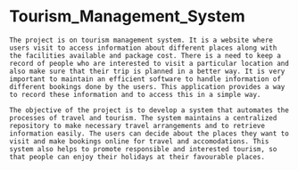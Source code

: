 # Tourism_Management_System
    The project is on tourism management system. It is a website where users visit to access information about different places along with the facilities available and package cost. There is a need to keep a record of people who are interested to visit a particular location and also make sure that their trip is planned in a better way. It is very important to maintain an efficient software to handle information of different bookings done by the users. This application provides a way to record these information and to access this in a simple way. 

    The objective of the project is to develop a system that automates the processes of travel and tourism. The system maintains a centralized repository to make necessary travel arrangements and to retrieve information easily. The users can decide about the places they want to visit and make bookings online for travel and accomodations. This system also helps to promote responsible and interested tourism, so that people can enjoy their holidays at their favourable places.
